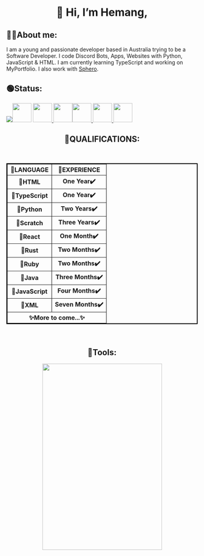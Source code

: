 <h1 align = "center">👋 Hi, I’m Hemang,</h1> 

<h2>🙋‍♂️About me:</h2>
I am a young and passionate developer based in Australia trying to be a Software Developer. I code Discord Bots, Apps, Websites with Python, JavaScript & HTML. I am currently learning TypeScript and working on MyPortfolio. I also work with <a href = 'https://sphero.com'>Sphero</a>. 

<h2>🟢Status: </h2>
<img src="https://discord.c99.nl/widget/theme-4/1018816958587748383.png>

<h2>🚠CONTACTS: </h2>
<br>
<p align = "center"><a href = "https://twitter.com/ZemerikY"><img src = "https://static.dezeen.com/uploads/2023/07/x-logo-twitter-elon-musk_dezeen_2364_col_0.jpg" style = "width:50px;height:50px"></a>  <a href = "https://glitch.com/@zemerik"><img src = "https://encrypted-tbn0.gstatic.com/images?q=tbn:ANd9GcQAI4xiAAgZmSon9NMVuhnbqIBvIJli3ZhluxIDE0c3ao9CodOInUuOhx_jqmONmPqodTA&usqp=CAU" style = "width:50px;height:50px"</a>  <a href = "https://www.linkedin.com/in/lucifer-yadav-7858b3284/"><img src = "https://upload.wikimedia.org/wikipedia/commons/thumb/c/ca/LinkedIn_logo_initials.png/800px-LinkedIn_logo_initials.png" style = "width:50px;height:50px'</a>  <a href = "https://replit.com/@LuiceferYadav"><img src = "https://upload.wikimedia.org/wikipedia/commons/thumb/7/78/New_Replit_Logo.svg/1200px-New_Replit_Logo.svg.png" style = "width:50px;height:50px"</a>  <a href = "https://discord.com/users/1018816958587748383"><img src = "https://assets-global.website-files.com/6257adef93867e50d84d30e2/636e0a6a49cf127bf92de1e2_icon_clyde_blurple_RGB.png" style = "width:50px;height:50px"</a> <a href = "mailto: zemerikY@gmailcom"><img src = "https://mailmeteor.com/logos/assets/PNG/Gmail_Logo_512px.png" style = "width:50px;height:50px"></a></p>

<h2 align = "center">🔌QUALIFICATIONS: </h2>
<br>

<center><table align = "center" border = "2" bordercolor = "#000000" cellpadding = "2">
  <tbody>
      <th>📜LANGUAGE</th>
      <th>🔢EXPERIENCE</th>
    </tr>
    <tr>
      <th>💯HTML</th>
      <th>One Year✔️</th>
    </tr>
    <tr>
      <th>💯TypeScript</th>
      <th>One Year✔️</th>
    </tr>
    <tr>
      <th>💯Python</th>
      <th>Two Years✔️</th>
    </tr>
    <tr>
      <th>💯Scratch</th>
      <th>Three Years✔️</th>
    </tr>
    <tr>
      <th>💯React</th>
      <th>One Month✔️</th>
    </tr>
    <tr>
      <th>💯Rust</th>
      <th>Two Months✔️</th>
    </tr>
    <tr>
      <th>💯Ruby</th>
      <th>Two Months✔️</th>
    </tr>
    <tr>
      <th>💯Java</th>
      <th>Three Months✔️</th>
    </tr>
    <tr>
      <th>💯JavaScript</th>
      <th>Four Months✔️</th>
    </tr>
    <tr>
      <th>💯XML</th>
      <th>Seven Months✔️</th>
    <tr>
      <th colspan = "2">✨More to come...✨</th>
    </tr>
  </tbody>
</table></center>

<br>
  
<h2  align = "center">🔌Tools: </h2>
<p align = "center"><img align = "center" src = "https://cdn.discordapp.com/attachments/1062477574841831594/1150766055753535600/image.png" style = "width:315px;height:490px"></p>
<!---
Zemerik/Zemerik is a ✨ special ✨ repository because its `README.md` (this file) appears on your GitHub profile.
You can click the Preview link to take a look at your changes.
--->
